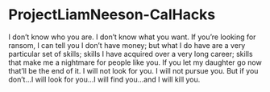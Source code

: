 # ProjectLiamNeeson-CalHacks
I don’t know who you are. I don’t know what you want. If you’re looking for ransom, I can tell you I don’t have money; but what I do have are a very particular set of skills; skills I have acquired over a very long career; skills that make me a nightmare for people like you. If you let my daughter go now that’ll be the end of it. I will not look for you. I will not pursue you. But if you don’t…I will look for you…I will find you…and I will kill you.
